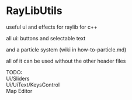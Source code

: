 # RayLibUtils

useful ui and effects for raylib for c++

all ui:
buttons and selectable text

and a particle system (wiki in how-to-particle.md)

all of it can be used without the other header files

TODO:<br>
  Ui/Sliders<br>
  Ui/UiText/KeysControl<br>
  Map Editor<br>
